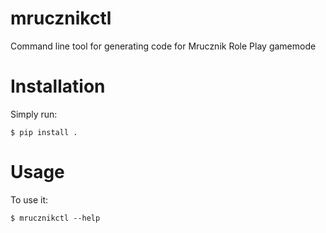 # mrucznikctl

Command line tool for generating code for Mrucznik Role Play gamemode


# Installation

Simply run:

    $ pip install .


# Usage

To use it:

    $ mrucznikctl --help

